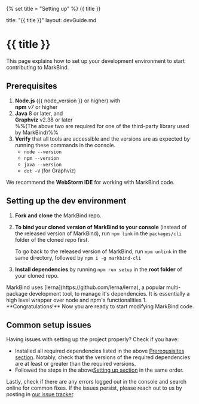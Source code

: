 {% set title = "Setting up" %}
<span id="title" class="d-none">{{ title }}</span>

<frontmatter>
  title: "{{ title }}"
  layout: devGuide.md
</frontmatter>

# {{ title }}

<div class="lead">

This page explains how to set up your development environment to start contributing to MarkBind.
</div>

## Prerequisites

1. **Node.js** ({{ node_version }} or higher) with<br>
   **npm** v7 or higher
1. **Java** 8 or later, and<br>
   **Graphviz** v2.38 or later<br>
   %%(The above two are required for one of the third-party library used by MarkBind)%%
1. **Verify** that all tools are accessible and the versions are as expected by running these commands in the console.
   * `node --version`
   * `npm --version`
   * `java --version`
   * `dot -V` (for Graphviz)

<box type="tip" seamless>

We recommend the **WebStorm IDE** for working with MarkBind code.
</box>

## Setting up the dev environment

1. **Fork and clone** the MarkBind repo.
1. **To bind your cloned version of MarkBind to your console** (instead of the released version of MarkBind), run `npm link` in the `packages/cli` folder of the cloned repo first.

   <box type="tip" seamless>

   To go back to the released version of MarkBind, run `npm unlink` in the same directory, followed by `npm i -g markbind-cli`
   </box>
1. **Install dependencies** by running <popover content="Under the hood, this calls `npm ci` and `lerna bootstrap`">`npm run setup`</popover> in the **root folder** of your cloned repo.
  <box type="info" seamless>
  MarkBind uses <md>[lerna](https://github.com/lerna/lerna)</md>, a popular multi-package development tool, to manage it's dependencies. It is essentially a high level wrapper over node and npm's functionalities
  </box>
1. **Congratulations!** Now you are ready to start modifying MarkBind code.

## Common setup issues

Having issues with setting up the project properly? Check if you have:
- Installed all required dependencies listed in the above [Prerequsisites section](#prerequisites). Notably, check that the versions of the required dependencies are at least or greater than the required versions.
- Followed the steps in the above[Setting up section](#setting-up-the-dev-environment) in the same order.

Lastly, check if there are any errors logged out in the console and search online for common fixes. If the issues persist, please reach out to us by posting in [our issue tracker](https://github.com/markbind/markbind/issues).